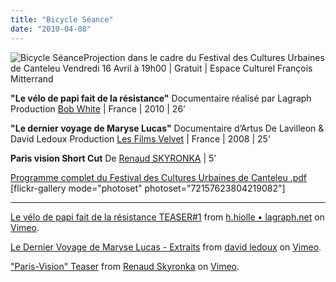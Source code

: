 ```yaml
---
title: "Bicycle Séance"
date: "2010-04-08"
---
```


![](http://www.guidoline.com/wp-content/uploads/2010/04/bicy-182x300.jpg "Bicycle Séance")Projection dans le cadre du Festival des Cultures Urbaines de Canteleu Vendredi 16 Avril à 19h00 | Gratuit | Espace Culturel François Mitterrand

**"Le vélo de papi fait de la résistance"** Documentaire réalisé par Lagraph Production [Bob White](http://www.bobwhite-paris.com/) | France | 2010 | 26’

**"Le dernier voyage de Maryse Lucas"** Documentaire d’Artus De Lavilleon & David Ledoux Production [Les Films Velvet](http://www.lesfilmsvelvet.com/) | France | 2008 | 25’

**Paris vision Short Cut** De [Renaud SKYRONKA](http://renaudskyronka.free.fr/) | 5’

[Programme complet du Festival des Cultures Urbaines de Canteleu .pdf](http://www.guidoline.com/wp-content/uploads/2010/04/programme_fcu2010.pdf) \[flickr-gallery mode="photoset" photoset="72157623804219082"\]

* * *

  

[Le vélo de papi fait de la résistance TEASER#1](http://vimeo.com/7265366) from [h.hiolle • lagraph.net](http://vimeo.com/user886773) on [Vimeo](http://vimeo.com).

[Le Dernier Voyage de Maryse Lucas - Extraits](http://vimeo.com/8929258) from [david ledoux](http://vimeo.com/user3025861) on [Vimeo](http://vimeo.com).

["Paris-Vision" Teaser](http://vimeo.com/5623059) from [Renaud Skyronka](http://vimeo.com/androsky) on [Vimeo](http://vimeo.com).
